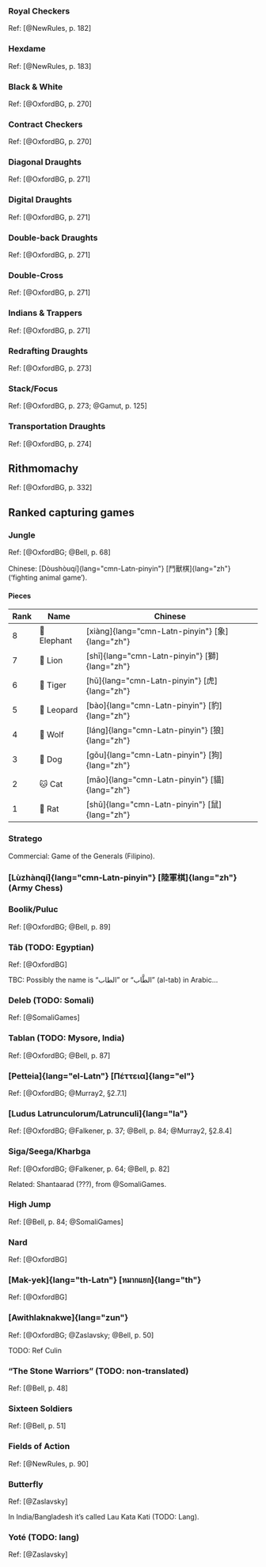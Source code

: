 ### Royal Checkers

Ref: [@NewRules, p. 182]

### Hexdame

Ref: [@NewRules, p. 183]

### Black & White

Ref: [@OxfordBG, p. 270]

### Contract Checkers

Ref: [@OxfordBG, p. 270]

### Diagonal Draughts

Ref: [@OxfordBG, p. 271]

### Digital Draughts

Ref: [@OxfordBG, p. 271]

### Double-back Draughts

Ref: [@OxfordBG, p. 271]

### Double-Cross

Ref: [@OxfordBG, p. 271]

### Indians & Trappers

Ref: [@OxfordBG, p. 271]

### Redrafting Draughts

Ref: [@OxfordBG, p. 273]

### Stack/Focus

Ref: [@OxfordBG, p. 273; @Gamut, p. 125]

### Transportation Draughts

Ref: [@OxfordBG, p. 274]


## Rithmomachy

Ref: [@OxfordBG, p. 332]

## Ranked capturing games

### Jungle

Ref: [@OxfordBG; @Bell, p. 68]

Chinese: [Dòushòuqí]{lang="cmn-Latn-pinyin"} [鬥獸棋]{lang="zh"} (‘fighting animal
game’).

#### Pieces

| Rank |  Name     | Chinese |
|------|-----------|-----------|
|  8   | 🐘 Elephant | [xiàng]{lang="cmn-Latn-pinyin"} [象]{lang="zh"} |
|  7   | 🦁 Lion     | [shī]{lang="cmn-Latn-pinyin"} [獅]{lang="zh"} |
|  6   | 🐯 Tiger    | [hǔ]{lang="cmn-Latn-pinyin"} [虎]{lang="zh"} |
|  5   | 🐆 Leopard  | [bào]{lang="cmn-Latn-pinyin"} [豹]{lang="zh"} |
|  4   | 🐺 Wolf     | [láng]{lang="cmn-Latn-pinyin"} [狼]{lang="zh"} |
|  3   | 🐶 Dog      | [gǒu]{lang="cmn-Latn-pinyin"} [狗]{lang="zh"} |
|  2   | 🐱 Cat      | [māo]{lang="cmn-Latn-pinyin"} [貓]{lang="zh"} |
|  1   | 🐀 Rat      | [shǔ]{lang="cmn-Latn-pinyin"} [鼠]{lang="zh"} |

### Stratego

Commercial: Game of the Generals (Filipino).

### [Lùzhànqí]{lang="cmn-Latn-pinyin"} [陸軍棋]{lang="zh"} (Army Chess)

### Boolik/Puluc

Ref: [@OxfordBG; @Bell, p. 89]

### Tâb (TODO: Egyptian)

Ref: [@OxfordBG]

TBC: Possibly the name is “الطاب” or “الطَّاب” (al-tab) in Arabic...

### Deleb (TODO: Somali)

Ref: [@SomaliGames]

### Tablan (TODO: Mysore, India)

Ref: [@OxfordBG; @Bell, p. 87]

### [Petteia]{lang="el-Latn"} [Πέττεια]{lang="el"}

Ref: [@OxfordBG; @Murray2, §2.7.1]

### [Ludus Latrunculorum/Latrunculi]{lang="la"}

Ref: [@OxfordBG; @Falkener, p. 37; @Bell, p. 84; @Murray2, §2.8.4]

### Siga/Seega/Kharbga

Ref: [@OxfordBG; @Falkener, p. 64; @Bell, p. 82]

Related: Shantaarad (???), from @SomaliGames.

### High Jump

Ref: [@Bell, p. 84; @SomaliGames]

### Nard

Ref: [@OxfordBG]

### [Mak-yek]{lang="th-Latn"} [หมากแยก]{lang="th"}

Ref: [@OxfordBG]

### [Awithlaknakwe]{lang="zun"}

Ref: [@OxfordBG; @Zaslavsky; @Bell, p. 50]

TODO: Ref Culin

### “The Stone Warriors” (TODO: non-translated)

Ref: [@Bell, p. 48]

### Sixteen Soldiers

Ref: [@Bell, p. 51]

### Fields of Action

Ref: [@NewRules, p. 90]

### Butterfly

Ref: [@Zaslavsky]

In India/Bangladesh it’s called Lau Kata Kati (TODO: Lang).

### Yoté (TODO: lang)

Ref: [@Zaslavsky]
